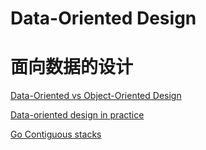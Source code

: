 # Data-Oriented Design
# 面向数据的设计

[Data-Oriented vs Object-Oriented Design](https://medium.com/@jonathanmines/data-oriented-vs-object-oriented-design-50ef35a99056)

[Data-oriented design in practice](https://www.youtube.com/watch?v=_N5-JjogNXU)

[Go Contiguous stacks](https://docs.google.com/document/d/1wAaf1rYoM4S4gtnPh0zOlGzWtrZFQ5suE8qr2sD8uWQ/pub)

